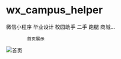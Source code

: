 # wx_campus_helper
微信小程序 毕业设计   校园助手 二手 跑腿 商城...

            首页展示

![首页](https://assist-tool.oss-cn-beijing.aliyuncs.com/campus-helper-backimg.png)
